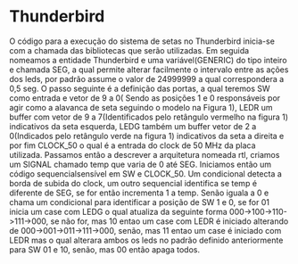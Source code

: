 # Thunderbird
O código para a execução do sistema de setas no Thunderbird inicia-se com a chamada das bibliotecas que serão utilizadas. Em seguida nomeamos a entidade Thunderbird e uma variável(GENERIC) do tipo inteiro e chamada SEG, a qual permite alterar facilmente o intervalo entre as ações dos leds, por padrão assume o valor de 24999999 a qual correspondera a 0,5 seg. O passo seguinte é a definição das portas, a qual teremos SW como entrada e vetor de 9 a 0( Sendo as posições 1 e 0 responsáveis por agir como a alavanca de seta seguindo o modelo na Figura 1), LEDR um buffer com vetor de 9 a 7(Identificados pelo retângulo vermelho na figura 1) indicativos da seta esquerda, LEDG também um buffer vetor de 2 a 0(Indicados pelo retângulo verde na figura 1) indicativos da seta a direita e por fim CLOCK_50 o qual é a entrada do clock de 50 MHz da placa utilizada. Passamos então a descrever a arquitetura nomeada rtl, criamos um SIGNAL chamado temp que varia de 0 até SEG. Iniciamos então um código sequencialsensível em SW e CLOCK_50. Um condicional detecta a borda de subida do clock, um outro sequencial identifica se temp é diferente de SEG, se for então incrementa 1 a temp. Senão iguala a 0 e chama um condicional para identificar a posição de SW 1 e 0, se for 01 inicia um case com LEDG o qual atualiza da seguinte forma 000->100->110->111->000, se não for, mas 10 entao um case com LEDR é iniciado alterando de 000->001->011->111->000, senão, mas 11 entao um case é iniciado com LEDR mas o qual alterara ambos os leds no padrão definido anteriormente para SW 01 e 10, senão, mas 00 então apaga todos. 
